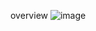 overview
![image](https://github.com/nghiahuynhtv01042002/GUI_interaction_via_UART/assets/141972718/322c5431-e767-4fba-bc2f-827b2a48726f)
